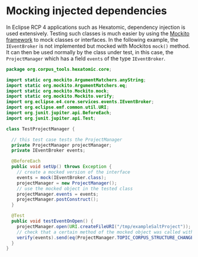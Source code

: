 # Mocking injected dependencies

In Eclipse RCP 4 applications such as Hexatomic, dependency injection is used extensively.
Testing such classes is much easier by using the [Mockito framework](https://site.mockito.org/) to mock classes or interfaces.
In the following example, the `IEventBroker` is not implemented but mocked with Mockitos `mock()` method.
It can then be used normally by the class under test, in this case, the `ProjectManager` which has a field `events` of the 
type `IEventBroker`.

```java
package org.corpus_tools.hexatomic.core;

import static org.mockito.ArgumentMatchers.anyString;
import static org.mockito.ArgumentMatchers.eq;
import static org.mockito.Mockito.mock;
import static org.mockito.Mockito.verify;
import org.eclipse.e4.core.services.events.IEventBroker;
import org.eclipse.emf.common.util.URI;
import org.junit.jupiter.api.BeforeEach;
import org.junit.jupiter.api.Test;

class TestProjectManager {

  // this test case tests the ProjectManager
  private ProjectManager projectManager;    
  private IEventBroker events;

  @BeforeEach
  public void setUp() throws Exception {
    // create a mocked version of the interface
    events = mock(IEventBroker.class);
    projectManager = new ProjectManager();
    // use the mocked object in the tested class
    projectManager.events = events;
    projectManager.postConstruct();
  }

  @Test
  public void testEventOnOpen() {
    projectManager.open(URI.createFileURI("/tmp/exampleSaltProject"));
    // check that a certain method of the mocked object was called with the specified arguments
    verify(events).send(eq(ProjectManager.TOPIC_CORPUS_STRUCTURE_CHANGED), anyString());
  }
}

```

